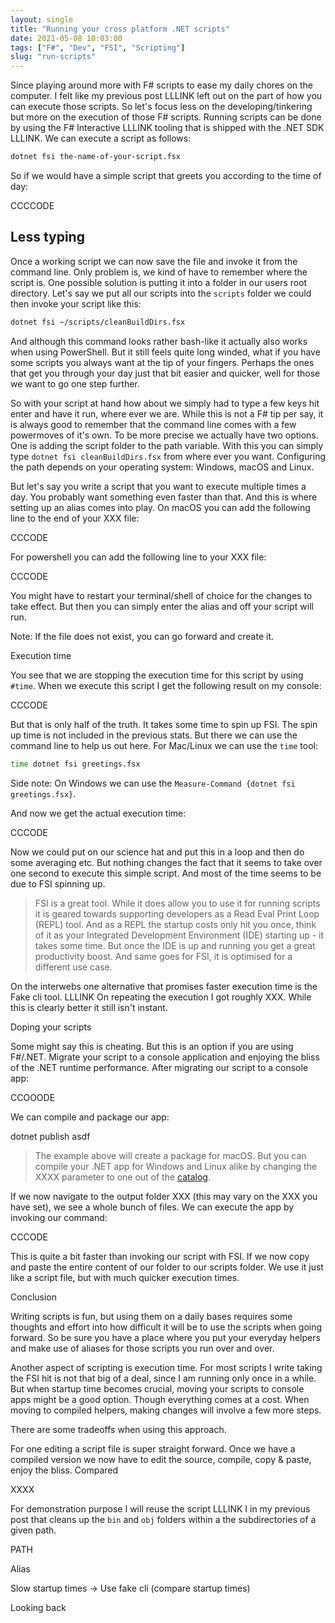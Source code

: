 ```yaml
---
layout: single
title: "Running your cross platform .NET scripts"
date: 2021-05-08 10:03:00
tags: ["F#", "Dev", "FSI", "Scripting"]
slug: "run-scripts"
---
```




Since playing around more with F# scripts to ease my daily chores on the computer. I felt like my previous post LLLINK left out on the part of how you can execute those scripts. So let's focus less on the developing/tinkering but more on the execution of those F# scripts. Running scripts can be done by using the F# Interactive LLLINK tooling that is shipped with the .NET SDK LLLINK. We can execute a script as follows:

```bash
dotnet fsi the-name-of-your-script.fsx
```

So if we would have a simple script that greets you according to the time of day:

CCCCODE



## Less typing

Once a working script we can now save the file and invoke it from the command line. Only problem is, we kind of have to remember where the script is. One possible solution is putting it into a folder in our users root directory. Let's say we put all our scripts into the `scripts` folder we could then invoke your script like this:

```bash
dotnet fsi ~/scripts/cleanBuildDirs.fsx
```

And although this command looks rather bash-like it actually also works when using PowerShell. But it still feels quite long winded, what if you have some scripts you always want at the tip of your fingers. Perhaps the ones that get you through your day just that bit easier and quicker, well for those we want to go one step further.

So with your script at hand how about we simply had to type a few keys hit enter and have it run, where ever we are. While this is not a F# tip per say, it is always good to remember that the command line comes with a few powermoves of it's own. To be more precise we actually have two options. One is adding the script folder to the path variable. With this you can simply type `dotnet fsi cleanBuildDirs.fsx` from where ever you want. Configuring the path depends on your operating system: Windows, macOS and Linux.

But let's say you write a script that you want to execute multiple times a day. You probably want something even faster than that. And this is where setting up an alias comes into play. On macOS you can add the following line to the end of your XXX file:

CCCODE

For powershell you can add the following line to your XXX file:

CCCODE

You might have to restart your terminal/shell of choice for the changes to take effect. But then you can simply enter the alias and off your script will run.

Note: If the file does not exist, you can go forward and create it.



Execution time

You see that we are stopping the execution time for this script by using `#time`. When we execute this script I get the following result on my console:

CCCODE

But that is only half of the truth. It takes some time to spin up FSI. The spin up time is not included in the previous stats. But there  we can use the command line to help us out here. For Mac/Linux we can use the `time` tool:

```bash
time dotnet fsi greetings.fsx
```

Side note: On Windows we can use the `Measure-Command {dotnet fsi greetings.fsx}`.

And now we get the actual execution time:

CCCODE

Now we could put on our science hat and put this in a loop and then do some averaging etc. But nothing changes the fact that it seems to take over one second to execute this simple script. And most of the time seems to be due to FSI spinning up.

> FSI is a great tool. While it does allow you to use it for running scripts it is geared towards supporting developers as a Read Eval Print Loop (REPL) tool. And as a REPL the startup costs only hit you once, think of it as your Integrated Development Environment (IDE) starting up - it takes some time. But once the IDE is up and running you get a great productivity boost. And same goes for FSI, it is optimised for a different use case.

On the interwebs one alternative that promises faster execution time is the Fake cli tool. LLLINK On repeating the execution I got roughly XXX. While this is clearly better it still isn't instant.

Doping your scripts

Some might say this is cheating. But this is an option if you are using F#/.NET. Migrate your script to a console application and enjoying the bliss of the .NET runtime performance. After migrating our script to a console app:

CCOOODE

We can compile and package our app:

dotnet publish asdf

> The example above will create a package for macOS. But you can compile your .NET app for Windows and Linux alike by changing the XXXX parameter to one out of the [catalog](https://docs.microsoft.com/en-us/dotnet/core/rid-catalog).

If we now navigate to the output folder XXX (this may vary on the XXX you have set), we see a whole bunch of files. We can execute the app by invoking our command:

CCCODE

This is quite a bit faster than invoking our script with FSI. If we now copy and paste the entire content of our folder to our scripts folder. We use it just like a script file, but with much quicker execution times.

Conclusion

Writing scripts is fun, but using them on a daily bases requires some thoughts and effort into how difficult it will be to use the scripts when going forward. So be sure you have a place where you put your everyday helpers and make use of aliases for those scripts you run over and over.

Another aspect of scripting is execution time. For most scripts I write taking the FSI hit is not that big of a deal, since I am running only once in a while. But when startup time becomes crucial, moving your scripts to console apps might be a good option. Though everything comes at a cost. When moving to compiled helpers, making changes will involve a few more steps.

There are some tradeoffs when using this approach.

For one editing a script file is super straight forward. Once we have a compiled version we now have to edit the source, compile, copy & paste, enjoy the bliss. Compared



XXXX

For demonstration purpose I will reuse the script LLLINK I in my previous post that cleans up the `bin` and `obj` folders within a the subdirectories of a given path.



PATH



Alias



Slow startup times -> Use fake cli (compare startup times)



Looking back


